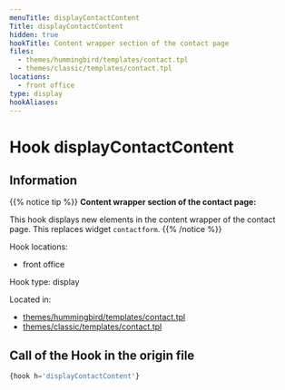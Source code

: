 ```yaml
---
menuTitle: displayContactContent
Title: displayContactContent
hidden: true
hookTitle: Content wrapper section of the contact page
files:
  - themes/hummingbird/templates/contact.tpl
  - themes/classic/templates/contact.tpl
locations:
  - front office
type: display
hookAliases:
---
```


# Hook displayContactContent

## Information

{{% notice tip %}}
**Content wrapper section of the contact page:** 

This hook displays new elements in the content wrapper of the contact page.
This replaces widget `contactform`.
{{% /notice %}}

Hook locations: 
  - front office

Hook type: display

Located in: 
  - [themes/hummingbird/templates/contact.tpl](https://github.com/PrestaShop/hummingbird/blob/develop/templates/contact.tpl)
  - [themes/classic/templates/contact.tpl](https://github.com/PrestaShop/classic-theme/blob/develop/templates/contact.tpl)

## Call of the Hook in the origin file

```php
{hook h='displayContactContent'}
```